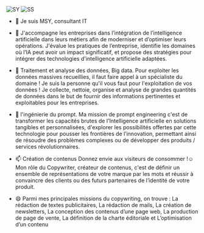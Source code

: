 ![SY](https://github.com/user-attachments/assets/af1ee6ad-9832-41f2-ac1b-efcad3272852)
![SS](https://github.com/user-attachments/assets/6c544225-d021-4929-8660-149bc70b907e)

- 👋 Je suis MSY, consultant IT
- 👀 J'accompagne les entreprises dans l’intégration de l’intelligence artificielle dans leurs métiers afin de moderniser et d’optimiser leurs opérations. J'évalue les pratiques de l’entreprise, identifie les domaines où l’IA peut avoir un impact significatif, et propose des stratégies pour intégrer des technologies d'intelligence artificielle adaptées.
- 🌱 Traitement et analyse des données, Big data.
Pour exploiter les données massives recueillies, il faut faire appel à un spécialiste du domaine ! Je suis la personne qu'il vous faut pour l'exploitation de vos données ! Je collecte, nettoie, organise et analyse de grandes quantités de données dans le but de fournir des informations pertinentes et exploitables pour les entreprises.
- 💞️ l'ingénierie du prompt.
Ma mission de prompt engineering c'est de transformer les capacités brutes de l'Intelligence artificielle  en solutions tangibles et personnalisées, d'explorer les possibilités offertes par cette technologie pour pousser les frontières de l’innovation, permettant ainsi de résoudre des problèmes complexes ou de développer des produits / services révolutionnaires.
- 📫 Création de contenus
Donnez envie aux visiteurs de consommer !☺️
Mon rôle du Copywriter, créateur de contenus, c'est de définir un ensemble de représentations de votre marque par les mots et réussir à convaincre des clients ou des futurs partenaires de l’identité de votre produit.

- 😄 Parmi mes principales missions du copywriting, on trouve : La rédaction de textes publicitaires, La rédaction de mails, La création de newsletters, La conception des contenus d’une page web, La production de page de vente, La définition de la charte éditoriale et L’optimisation d’un contenu

<!---
dnamsy/dnamsy is a ✨ special ✨ repository because its `README.md` (this file) appears on your GitHub profile.
You can click the Preview link to take a look at your changes.
--->
